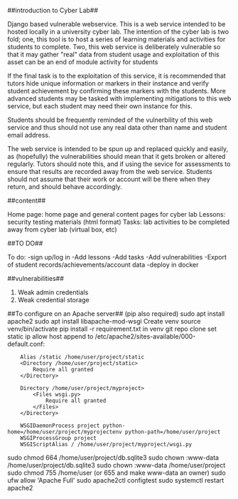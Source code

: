 ##introduction to Cyber Lab##

Django based vulnerable webservice. This is a web service intended to be hosted locally in a university cyber lab. The intention of the cyber lab is two fold; one, this tool is to host a series of learning materials and activities for students to complete. Two, this web service is deliberately vulnerable so that it may gather "real" data from student usage and exploitation of this asset can be an end of module activity for students

If the final task is to the exploitation of this service, it is recommended that tutors hide unique information or markers in their instance and verify student achievement by confirming these markers with the students. More advanced students may be tasked with implementing mitigations to this web service, but each student may need their own instance for this. 

Students should be frequently reminded of the vulnerbility of this web service and thus should not use any real data other than name and student email address. 

The web service is intended to be spun up and replaced quickly and easily, as (hopefully) the vulnerabilities should mean that it gets broken or altered regularly. Tutors should note this, and if using the sevice for assessments to ensure that results are recorded away from the web service. Students should not assume that their work or account will be there when they return, and should behave accordingly.

##content##

Home page: home page and general content pages for cyber lab
Lessons: security testing materials (html format)
Tasks: lab activities to be completed away from cyber lab (virtual box, etc)

##TO DO##

To do:
-sign up/log in
-Add lessons
-Add tasks
-Add vulnerabilities
-Export of student records/achievements/account data
-deploy in docker

##vulnerabilities##

1. Weak admin credentials
2. Weak credential storage

##To configure on an Apache server##
(pip also required)
sudo apt install apache2
sudo apt install libapache-mod-wsgi
Create venv
source venv/bin/activate
pip install -r requirement.txt in venv
git repo clone
set static ip
allow host
append to /etc/apache2/sites-available/000-default.conf:
```
    Alias /static /home/user/project/static
    <Directory /home/user/project/static>
        Require all granted
    </Directory>

    Directory /home/user/project/myproject>
        <Files wsgi.py>
            Require all granted
        </Files>
    </Directory>

    WSGIDaemonProcess project python-home=/home/user/project/myprojectenv python-path=/home/user/project
    WSGIProcessGroup project
    WSGIScriptAlias / /home/user/project/myproject/wsgi.py
```
sudo chmod 664 /home/user/project/db.sqlite3
sudo chown :www-data /home/user/project/db.sqlite3
sudo chown :www-data /home/user/project
sudo chmod 755 /home/user (or 655 and make www-data an owner)
sudo ufw allow 'Apache Full'
sudo apache2ctl configtest
sudo systemctl restart apache2